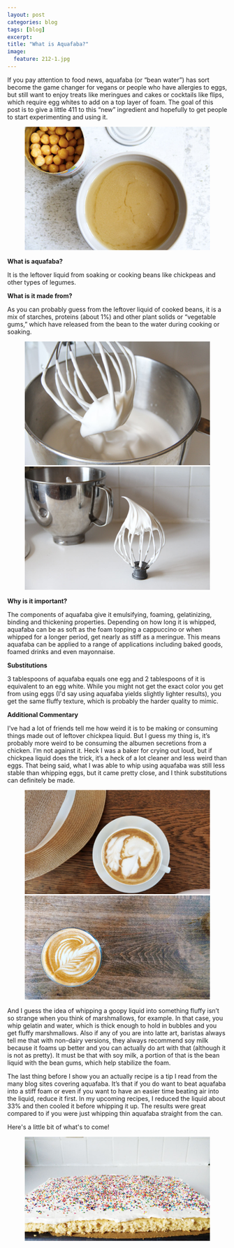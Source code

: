 ```yaml
---
layout: post
categories: blog
tags: [blog]
excerpt: 
title: "What is Aquafaba?"
image:
  feature: 212-1.jpg
---
```



If you pay attention to food news, aquafaba (or “bean water”) has sort become the game changer for vegans or people who have allergies to eggs, but still want to enjoy treats like meringues and cakes or cocktails like flips, which require egg whites to add on a top layer of foam.  The goal of this post is to give a little 411 to this “new” ingredient and hopefully to get people to start experimenting and using it.

<figure>
    <img src="/images/212-2.jpg">
</figure>

**What is aquafaba?**

It is the leftover liquid from soaking or cooking beans like chickpeas and other types of legumes.  

**What is it made from?**

As you can probably guess from the leftover liquid of cooked beans, it is a mix of starches, proteins (about 1%) and other plant solids or “vegetable gums,” which have released from the bean to the water during cooking or soaking.  

<figure class="half">
<img src="/images/212-3.jpg">
<img src="/images/212-4.jpg">
</figure>

**Why is it important?**

The components of aquafaba give it emulsifying, foaming, gelatinizing, binding and thickening properties.  Depending on how long it is whipped, aquafaba can be as soft as the foam topping a cappuccino or when whipped for a longer period,  get nearly as stiff as a meringue.  This means aquafaba can be applied to a range of applications including baked goods, foamed drinks and even mayonnaise.  

**Substitutions** 

3 tablespoons of aquafaba equals one egg and 2 tablespoons of it is equivalent to an egg white.  While you might not get the exact color you get from using eggs (I'd say using aquafaba yields slightly lighter results), you get the same fluffy texture, which is probably the harder quality to mimic.

**Additional Commentary** 

I’ve had a lot of friends tell me how weird it is to be making or consuming things made out of leftover chickpea liquid.  But I guess my thing is, it’s probably more weird to be consuming the albumen secretions from a chicken.  I’m not against it.  Heck I was a baker for crying out loud, but if chickpea liquid does the trick, it’s a heck of a lot cleaner and less weird than eggs.  That being said, what I was able to whip using aquafaba was still less stable than whipping eggs, but it came pretty close, and I think substitutions can definitely be made.

<figure class="half">
<img src="/images/212-5.jpg">
<img src="/images/212-6.jpg">
</figure>

And I guess the idea of whipping a goopy liquid into something fluffy isn’t so strange when you think of marshmallows, for example.  In that case, you whip gelatin and water, which is thick enough to hold in bubbles and you get fluffy marshmallows.  Also if any of you are into latte art, baristas always tell me that with non-dairy versions, they always recommend soy milk because it foams up better and you can actually do art with that (although it is not as pretty).  It must be that with soy milk, a portion of that is the bean liquid with the bean gums, which help stabilize the foam.  

The last thing before I show you an actually recipe is a tip I read from the many blog sites covering aquafaba.  It’s that if you do want to beat aquafaba into a stiff foam or even if you want to have an easier time beating air into the liquid, reduce it first.  In my upcoming recipes, I reduced the liquid about 33% and then cooled it before whipping it up.  The results were great compared to if you were just whipping thin aquafaba straight from the can.

Here's a little bit of what's to come!

<figure>
    <img src="/images/212-7.jpg">
</figure>
